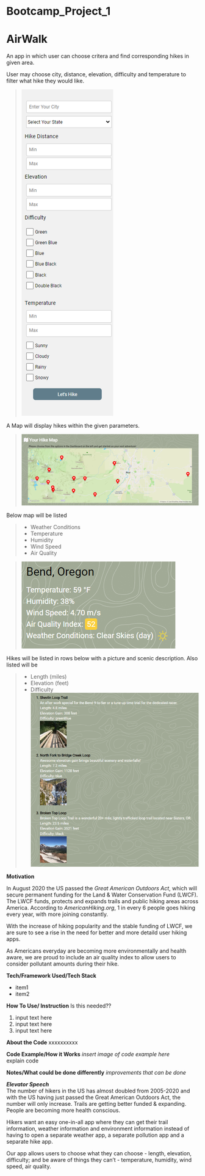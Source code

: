# Bootcamp_Project_1

# AirWalk
 An app in which user can choose critera and find corresponding hikes in given area.   


 User may choose city, distance, elevation, difficulty and temperature to filter what hike they would like. 
 >![](./assets/images/optionSelection.PNG)    
   



 A Map will display hikes within the given parameters.   
 >![](./assets/images/map.PNG)    

   



Below map will be listed 
> - Weather Conditions 
> - Temperature 
> - Humidity 
> - Wind Speed 
> - Air Quality  

>![](./assets/images/dayList.PNG)    
  




Hikes will be listed in rows below with a picture and scenic description. Also listed will be 
> - Length (miles)
> - Elevation (feet)
> - Difficulty 
>![](./assets/images/hikeList.PNG)  




**Motivation**  

In August 2020 the US passed the *Great American Outdoors Act*, which will secure permanent funding for the Land & Water Conservation Fund (LWCF). The LWCF funds, protects and expands trails and public hiking areas across America. According to *AmericanHiking.org*, 1 in every 6 people goes hiking every year, with more joining constantly.   

With the increase of hiking popularity and the stable funding of LWCF, we are sure to see a rise in the need for better and more detaild user hiking apps.   

As Americans everyday are becoming more environmentally and health aware, we are proud to include an air quality index to allow users to consider pollutant amounts during their hike.   



**Tech/Framework Used/Tech Stack**  

- item1 
- item2 


**How To Use/ Instruction**
Is this needed??
1. input text here 
2. input text here 
3. input text here


**About the Code**
xxxxxxxxxx


**Code Example/How it Works**
*insert image of code example here*  
explain code 


**Notes/What could be done differently**
*improvements that can be done*  


***Elevator Speech***  
The number of hikers in the US has almost doubled from 2005-2020 and with the US having just passed the Great American Outdoors Act, the number will only increase. Trails are getting better funded & expanding. People are becoming more health conscious.  

Hikers want an easy one-in-all app where they can get their trail information, weather information and environment information instead of having to open a separate weather app, a separate pollution app and a separate hike app.   

Our app allows users to choose what they can choose - length, elevation, difficulty;  and be aware of things they can’t - temperature, humidity, wind speed, air quality. 



 
 
